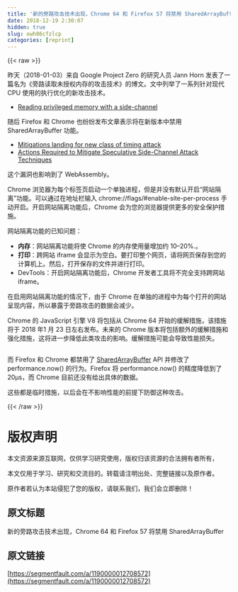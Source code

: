 ```yaml
---
title: '新的旁路攻击技术出现，Chrome 64 和 Firefox 57 将禁用 SharedArrayBuffer' 
date: 2018-12-19 2:30:07
hidden: true
slug: owh86cfzlcp
categories: [reprint]
---
```


{{< raw >}}

                    
<p>昨天（2018-01-03）来自 Google Project Zero 的研究人员 Jann Horn 发表了一篇名为《旁路读取未授权内存的攻击技术》的博文。文中列举了一系列针对现代 CPU 使用的执行优化的新攻击技术。</p>
<ul><li><a href="https://googleprojectzero.blogspot.com/2018/01/reading-privileged-memory-with-side.html" rel="nofollow noreferrer" target="_blank">Reading privileged memory with a side-channel</a></li></ul>
<p>随后 Firefox 和 Chrome 也纷纷发布文章表示将在新版本中禁用 SharedArrayBuffer 功能。</p>
<ul>
<li><a href="https://blog.mozilla.org/security/2018/01/03/mitigations-landing-new-class-timing-attack/" rel="nofollow noreferrer" target="_blank">Mitigations landing for new class of timing attack</a></li>
<li><a href="https://www.chromium.org/Home/chromium-security/ssca" rel="nofollow noreferrer" target="_blank">Actions Required to Mitigate Speculative Side-Channel Attack Techniques</a></li>
</ul>
<p>这个漏洞也影响到了 WebAssembly。</p>
<p>Chrome 浏览器为每个标签页启动一个单独进程，但是并没有默认开启“网站隔离”功能。可以通过在地址栏输入 chrome://flags/#enable-site-per-process 手动开启。开启网站隔离功能后，Chrome 会为您的浏览器提供更多的安全保护措施。</p>
<p>网站隔离功能的已知问题：</p>
<ul>
<li>
<strong>内存</strong>：网站隔离功能将使 Chrome 的内存使用量增加约 10–20%.。</li>
<li>
<strong>打印</strong>：跨网站 iframe 会显示为空白。要打印整个网页，请将网页保存到您的计算机上。然后，打开保存的文件并进行打印。</li>
<li>DevTools：开启网站隔离功能后，Chrome 开发者工具将不完全支持跨网站 iframe。</li>
</ul>
<p>在启用网站隔离功能的情况下，由于 Chrome 在单独的进程中为每个打开的网站呈现内容，所以暴露于旁路攻击的数据会减少。</p>
<p>Chrome 的 JavaScript 引擎 V8 将包括从 Chrome 64 开始的缓解措施，该措施将于 2018 年1 月 23 日左右发布。未来的 Chrome 版本将包括额外的缓解措施和强化措施，这将进一步降低此类攻击的影响。缓解措施可能会导致性能损失。</p>
<p><span class="img-wrap"><img data-src="/img/bV1ueZ?w=487&amp;h=210" src="https://static.alili.tech/img/bV1ueZ?w=487&amp;h=210" alt="" title="" style="cursor: pointer; display: inline;"></span></p>
<p>而 Firefox 和 Chrome 都禁用了 <a href="https://developer.mozilla.org/en-US/docs/Web/JavaScript/Reference/Global_Objects/SharedArrayBuffer" rel="nofollow noreferrer" target="_blank">SharedArrayBuffer</a> API 并修改了 performance.now() 的行为。Firefox 将 performance.now() 的精度降低到了 20µs，而 Chrome 目前还没有给出具体的数据。</p>
<p>这些都是临时措施，以后会在不影响性能的前提下防御这种攻击。</p>

                
{{< /raw >}}

# 版权声明
本文资源来源互联网，仅供学习研究使用，版权归该资源的合法拥有者所有，

本文仅用于学习、研究和交流目的。转载请注明出处、完整链接以及原作者。

原作者若认为本站侵犯了您的版权，请联系我们，我们会立即删除！

## 原文标题
新的旁路攻击技术出现，Chrome 64 和 Firefox 57 将禁用 SharedArrayBuffer

## 原文链接
[https://segmentfault.com/a/1190000012708572](https://segmentfault.com/a/1190000012708572)

